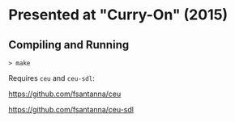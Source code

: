 # Presented at "Curry-On" (2015)

## Compiling and Running

```
> make
```

Requires `ceu` and `ceu-sdl`:

https://github.com/fsantanna/ceu

https://github.com/fsantanna/ceu-sdl
